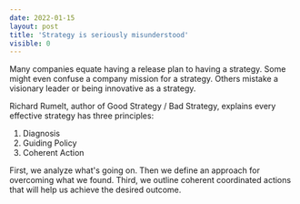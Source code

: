 ```yaml
---
date: 2022-01-15
layout: post
title: 'Strategy is seriously misunderstood'
visible: 0
---
```


Many companies equate having a release plan to having a strategy. Some might even confuse a company mission for a strategy. Others mistake a visionary leader or being innovative as a strategy.

Richard Rumelt, author of Good Strategy / Bad Strategy, explains every effective strategy has three principles:

1. Diagnosis
2. Guiding Policy
3. Coherent Action

First, we analyze what's going on. Then we define an approach for overcoming what we found. Third, we outline coherent coordinated actions that will help us achieve the desired outcome.
